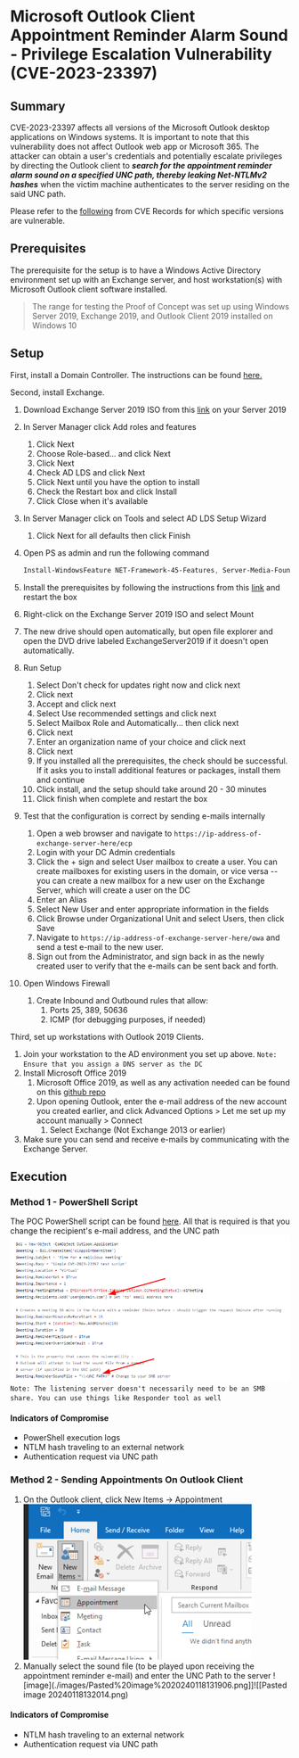 # Microsoft Outlook Client Appointment Reminder Alarm Sound - Privilege Escalation Vulnerability (CVE-2023-23397)
## Summary

CVE-2023-23397 affects all versions of the Microsoft Outlook desktop applications on Windows systems. It is important to note that this vulnerability does not affect Outlook web app or Microsoft 365. The attacker can obtain a user's credentials and potentially escalate privileges by directing the Outlook client to ***search for the appointment reminder alarm sound on a specified UNC path, thereby leaking Net-NTLMv2 hashes*** when the victim machine authenticates to the server residing on the said UNC path. 

Please refer to the [following](https://www.cve.org/CVERecord?id=CVE-2023-23397) from CVE Records for which specific versions are vulnerable.

## Prerequisites

The prerequisite for the setup is to have a Windows Active Directory environment set up with an Exchange server, and host workstation(s) with Microsoft Outlook client software installed. 

> The range for testing the Proof of Concept was set up using Windows Server 2019, Exchange 2019, and Outlook Client 2019 installed on Windows 10

## Setup

First, install a Domain Controller. The instructions can be found [here.](https://www.virtualgyanis.com/post/step-by-step-how-to-install-and-configure-domain-controller-on-windows-server-2019)

Second, install Exchange.
1. Download Exchange Server 2019 ISO from this [link](https://www.microsoft.com/en-us/download/details.aspx?id=105713) on your Server 2019
2. In Server Manager click Add roles and features 
    1. Click Next 
    2. Choose Role-based... and click Next 
    3. Click Next 
    4. Check AD LDS and click Next 
    5. Click Next until you have the option to install  
    6. Check the Restart box and click Install 
    7. Click Close when it's available 
3. In Server Manager click on Tools and select AD LDS Setup Wizard 
    1. Click Next for all defaults then click Finish 
4. Open PS as admin and run the following command 

	```powershell
	Install-WindowsFeature NET-Framework-45-Features, Server-Media-Foundation, RPC-over-HTTP-proxy, RSAT-Clustering, RSAT-Clustering-CmdInterface, RSAT-Clustering-Mgmt, RSAT-Clustering-PowerShell, WAS-Process-Model, Web-Asp-Net45, Web-Basic-Auth, Web-Client-Auth, Web-Digest-Auth, Web-Dir-Browsing, Web-Dyn-Compression, Web-Http-Errors, Web-Http-Logging, Web-Http-Redirect, Web-Http-Tracing, Web-ISAPI-Ext, Web-ISAPI-Filter, Web-Lgcy-Mgmt-Console, Web-Metabase, Web-Mgmt-Console, Web-Mgmt-Service, Web-Net-Ext45, Web-Request-Monitor, Web-Server, Web-Stat-Compression, Web-Static-Content, Web-Windows-Auth, Web-WMI, Windows-Identity-Foundation, RSAT-ADDS
    ```

5. Install the prerequisites by following the instructions from this [link](https://learn.microsoft.com/en-us/exchange/plan-and-deploy/prerequisites?view=exchserver-2019#exchange-2019-prerequisites-for-preparing-active-directory) and restart the box
6. Right-click on the Exchange Server 2019 ISO and select Mount
7. The new drive should open automatically, but open file explorer and open the DVD drive labeled ExchangeServer2019 if it doesn't open automatically.
8. Run Setup
	1. Select Don't check for updates right now and click next
	2. Click next
	3. Accept and click next
	4. Select Use recommended settings and click next
	5. Select Mailbox Role and Automatically... then click next
	6. Click next
	7. Enter an organization name of your choice and click next
	8. Click next
	9. If you installed all the prerequisites, the check should be successful. If it asks you to install additional features or packages, install them and continue
	10. Click install, and the setup should take around 20 - 30 minutes
	11. Click finish when complete and restart the box
9.  Test that the configuration is correct by sending e-mails internally
	1. Open a web browser and navigate to `https://ip-address-of-exchange-server-here/ecp`
	2. Login with your DC Admin credentials
	3. Click the + sign and select User mailbox to create a user. You can create mailboxes for existing users in the domain, or vice versa -- you can create a new mailbox for a new user on the Exchange Server, which will create a user on the DC
	4. Enter an Alias
	5. Select New User and enter appropriate information in the fields
	6. Click Browse under Organizational Unit and select Users, then click Save
	7. Navigate to `https://ip-address-of-exchange-server-here/owa` and send a test e-mail to the new user.
	8. Sign out from the Administrator, and sign back in as the newly created user to verify that the e-mails can be sent back and forth.
10. Open Windows Firewall
	1. Create Inbound and Outbound rules that allow:
		1. Ports 25, 389, 50636
		2. ICMP (for debugging purposes, if needed)

Third, set up workstations with Outlook 2019 Clients.
1. Join your workstation to the AD environment you set up above. `Note: Ensure that you assign a DNS server as the DC`
2. Install Microsoft Office 2019
	1. Microsoft Office 2019, as well as any activation needed can be found on this [github repo](https://github.com/tylerdotrar/Activate-MicrosoftOffice)
	2. Upon opening Outlook, enter the e-mail address of the new account you created earlier, and click Advanced Options > Let me set up my account manually > Connect
		1. Select Exchange (Not Exchange 2013 or earlier)
3. Make sure you can send and receive e-mails by communicating with the Exchange Server.

## Execution

### Method 1 - PowerShell Script

The POC PowerShell script can be found [here](https://github.com/ka7ana/CVE-2023-23397). All that is required is that you change the recipient's e-mail address, and the UNC path
![image](./images/Pasted%20image%2020240118131309.png)
`Note: The listening server doesn't necessarily need to be an SMB share. You can use things like Responder tool as well`
#### Indicators of Compromise
- PowerShell execution logs
- NTLM hash traveling to an external network 
- Authentication request via UNC path

### Method 2 - Sending Appointments On Outlook Client
1. On the Outlook client, click New Items -> Appointment 
   ![image](./images/Pasted%20image%2020240118131751.png)
3. Manually select the sound file (to be played upon receiving the appointment reminder e-mail) and enter the UNC Path to the server 
   ![image](./images/Pasted%20image%2020240118131906.png]]![[Pasted image 20240118132014.png)
#### Indicators of Compromise
- NTLM hash traveling to an external network 
- Authentication request via UNC path
